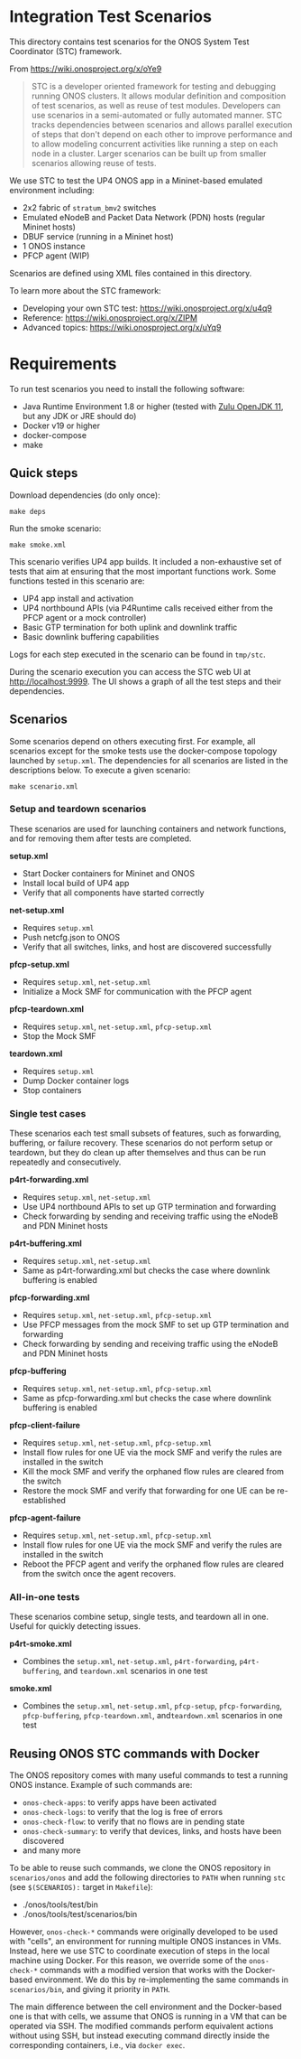 <!--
SPDX-FileCopyrightText: 2020 Open Networking Foundation <info@opennetworking.org>
SPDX-License-Identifier: LicenseRef-ONF-Member-1.0
-->

# Integration Test Scenarios

This directory contains test scenarios for the ONOS System Test Coordinator (STC) framework.

From <https://wiki.onosproject.org/x/oYe9>
> STC is a developer oriented framework for testing and debugging running ONOS clusters. It allows
> modular definition and composition of test scenarios, as well as reuse of test modules. Developers
> can use scenarios in a semi-automated or fully automated manner. STC tracks dependencies between
> scenarios and allows parallel execution of steps that don't depend on each other to improve
> performance and to allow modeling concurrent activities like running a step on each node in a
> cluster. Larger scenarios can be built up from smaller scenarios allowing reuse of tests.

We use STC to test the UP4 ONOS app in a Mininet-based emulated environment including:
* 2x2 fabric of `stratum_bmv2` switches
* Emulated eNodeB and Packet Data Network (PDN) hosts (regular Mininet hosts)
* DBUF service (running in a Mininet host)
* 1 ONOS instance
* PFCP agent (WIP)

Scenarios are defined using XML files contained in this directory.

To learn more about the STC framework:
* Developing your own STC test: https://wiki.onosproject.org/x/u4q9
* Reference: https://wiki.onosproject.org/x/ZIPM
* Advanced topics: https://wiki.onosproject.org/x/uYq9

# Requirements

To run test scenarios you need to install the following software:

- Java Runtime Environment 1.8 or higher (tested with
  [Zulu OpenJDK 11](https://www.azul.com/downloads/zulu-community/?architecture=x86-64-bit&package=jdk), but any JDK or JRE should do)
- Docker v19 or higher
- docker-compose
- make

## Quick steps

Download dependencies (do only once):

    make deps

Run the smoke scenario:
    
    make smoke.xml

This scenario verifies UP4 app builds. It included a non-exhaustive set of tests that aim at
ensuring that the most important functions work. Some functions tested in this scenario are:
* UP4 app install and activation
* UP4 northbound APIs (via P4Runtime calls received either from the PFCP agent or a mock controller)
* Basic GTP termination for both uplink and downlink traffic
* Basic downlink buffering capabilities

Logs for each step executed in the scenario can be found in `tmp/stc`.

During the scenario execution you can access the STC web UI at <http://localhost:9999>. The UI shows
a graph of all the test steps and their dependencies.

## Scenarios

Some scenarios depend on others executing first. For example, all scenarios except for the smoke tests
 use the docker-compose topology launched by `setup.xml`. The dependencies for all scenarios are listed
in the descriptions below.
To execute a given scenario:

    make scenario.xml
    
### Setup and teardown scenarios
These scenarios are used for launching containers and network functions, 
and for removing them after tests are completed.

**setup.xml**
* Start Docker containers for Mininet and ONOS
* Install local build of UP4 app
* Verify that all components have started correctly

**net-setup.xml**
* Requires `setup.xml`
* Push netcfg.json to ONOS
* Verify that all switches, links, and host are discovered successfully

**pfcp-setup.xml**
* Requires `setup.xml`, `net-setup.xml`
* Initialize a Mock SMF for communication with the PFCP agent

**pfcp-teardown.xml**
* Requires `setup.xml`, `net-setup.xml`, `pfcp-setup.xml`
* Stop the Mock SMF

**teardown.xml**
* Requires `setup.xml`
* Dump Docker container logs
* Stop containers

### Single test cases
These scenarios each test small subsets of features, such as forwarding, buffering, or failure recovery. 
These scenarios do not perform setup or teardown, but they do clean up after themselves 
and thus can be run repeatedly and consecutively.

**p4rt-forwarding.xml**
* Requires `setup.xml`, `net-setup.xml`
* Use UP4 northbound APIs to set up GTP termination and forwarding
* Check forwarding by sending and receiving traffic using the eNodeB and PDN Mininet hosts

**p4rt-buffering.xml**
* Requires `setup.xml`, `net-setup.xml`
* Same as p4rt-forwarding.xml but checks the case where downlink buffering is enabled

**pfcp-forwarding.xml**
* Requires `setup.xml`, `net-setup.xml`, `pfcp-setup.xml`
* Use PFCP messages from the mock SMF to set up GTP termination and forwarding
* Check forwarding by sending and receiving traffic using the eNodeB and PDN Mininet hosts

**pfcp-buffering**
* Requires `setup.xml`, `net-setup.xml`, `pfcp-setup.xml`
* Same as pfcp-forwarding.xml but checks the case where downlink buffering is enabled

**pfcp-client-failure**
* Requires `setup.xml`, `net-setup.xml`, `pfcp-setup.xml`
* Install flow rules for one UE via the mock SMF and verify the rules are installed in the switch
* Kill the mock SMF and verify the orphaned flow rules are cleared from the switch
* Restore the mock SMF and verify that forwarding for one UE can be re-established

**pfcp-agent-failure**
* Requires `setup.xml`, `net-setup.xml`, `pfcp-setup.xml`
* Install flow rules for one UE via the mock SMF and verify the rules are installed in the switch
* Reboot the PFCP agent and verify the orphaned flow rules are cleared from the switch once the agent recovers.

### All-in-one tests
These scenarios combine setup, single tests, and teardown all in one. Useful for quickly detecting issues.

**p4rt-smoke.xml**
* Combines the `setup.xml`, `net-setup.xml`, `p4rt-forwarding`, `p4rt-buffering`, and `teardown.xml` 
scenarios in one test

**smoke.xml**
* Combines the `setup.xml`, `net-setup.xml`, `pfcp-setup`, `pfcp-forwarding`, `pfcp-buffering`,
 `pfcp-teardown.xml`, and`teardown.xml` scenarios in one test

## Reusing ONOS STC commands with Docker

The ONOS repository comes with many useful commands to test a running ONOS instance. Example of such
commands are:

* `onos-check-apps`: to verify apps have been activated
* `onos-check-logs`: to verify that the log is free of errors
* `onos-check-flow`: to verify that no flows are in pending state
* `onos-check-summary`: to verify that devices, links, and hosts have been discovered
* and many more

To be able to reuse such commands, we clone the ONOS repository in `scenarios/onos` and add the
following directories to `PATH` when running `stc` (see `$(SCENARIOS):` target in `Makefile`):
* ./onos/tools/test/bin
* ./onos/tools/test/scenarios/bin

However, `onos-check-*` commands were originally developed to be used with "cells", an environment
for running multiple ONOS instances in VMs. Instead, here we use STC to coordinate execution of
steps in the local machine using Docker. For this reason, we override some of the `onos-check-*`
commands with a modified version that works with the Docker-based environment. We do this by
re-implementing the same commands in `scenarios/bin`, and giving it priority in `PATH`.

The main difference between the cell environment and the Docker-based one is that with cells, we
assume that ONOS is running in a VM that can be operated via SSH. The modified commands perform
equivalent actions without using SSH, but instead executing command directly inside the
corresponding containers, i.e., via `docker exec`. 